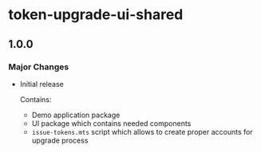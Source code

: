 # token-upgrade-ui-shared

## 1.0.0

### Major Changes

- Initial release

  Contains:

  - Demo application package
  - UI package which contains needed components
  - `issue-tokens.mts` script which allows to create proper accounts for upgrade process
